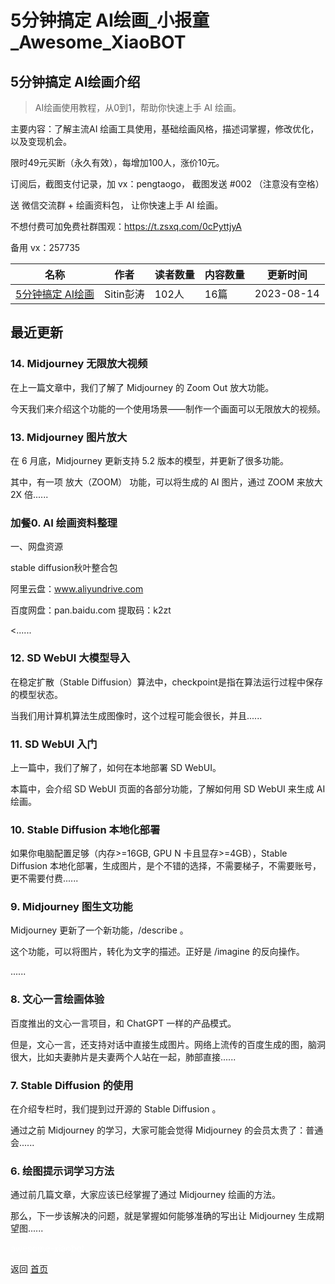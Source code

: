 # 5分钟搞定 AI绘画_小报童_Awesome_XiaoBOT

## 5分钟搞定 AI绘画介绍
> AI绘画使用教程，从0到1，帮助你快速上手 AI 绘画。    
    
主要内容：了解主流AI 绘画工具使用，基础绘画风格，描述词掌握，修改优化，以及变现机会。    
    
限时49元买断（永久有效），每增加100人，涨价10元。    
    
订阅后，截图支付记录，加 vx：pengtaogo， 截图发送 #002 （注意没有空格）    
    
送 微信交流群 + 绘画资料包， 让你快速上手 AI 绘画。    
    
不想付费可加免费社群围观：https://t.zsxq.com/0cPyttjyA    
    
备用 vx：257735  
  


|名称|作者|读者数量|内容数量|更新时间|
|---|---|---|---|---|
|[5分钟搞定 AI绘画](https://xiaobot.net/p/artai?refer=0b133df9-27dc-423b-8101-639049001c13)|Sitin彭涛|102人|16篇|2023-08-14|

## 最近更新
### 14\. Midjourney 无限放大视频

在上一篇文章中，我们了解了 Midjourney 的 Zoom Out 放大功能。

今天我们来介绍这个功能的一个使用场景——制作一个画面可以无限放大的视频。

### 13\. Midjourney 图片放大

在 6 月底，Midjourney 更新支持 5.2 版本的模型，并更新了很多功能。

其中，有一项 放大（ZOOM） 功能，可以将生成的 AI 图片，通过 ZOOM 来放大 2X 倍......

### 加餐0. AI 绘画资料整理

一、网盘资源

stable diffusion秋叶整合包

阿里云盘：www.aliyundrive.com

百度网盘：pan.baidu.com 提取码：k2zt

<......

### 12\. SD WebUI 大模型导入

在稳定扩散（Stable Diffusion）算法中，checkpoint是指在算法运行过程中保存的模型状态。

当我们用计算机算法生成图像时，这个过程可能会很长，并且......

### 11\. SD WebUI 入门

上一篇中，我们了解了，如何在本地部署 SD WebUI。

本篇中，会介绍 SD WebUI 页面的各部分功能，了解如何用 SD WebUI 来生成 AI 绘画。

### 10\. Stable Diffusion 本地化部署

如果你电脑配置足够（内存>=16GB, GPU N 卡且显存>=4GB），Stable Diffusion
本地化部署，生成图片，是个不错的选择，不需要梯子，不需要账号，更不需要付费......

### 9\. Midjourney 图生文功能

Midjourney 更新了一个新功能，/describe 。

这个功能，可以将图片，转化为文字的描述。正好是 /imagine 的反向操作。

......

### 8\. 文心一言绘画体验

百度推出的文心一言项目，和 ChatGPT 一样的产品模式。

但是，文心一言，还支持对话中直接生成图片。网络上流传的百度生成的图，脑洞很大，比如夫妻肺片是夫妻两个人站在一起，肺部直接......

### 7\. Stable Diffusion 的使用

在介绍专栏时，我们提到过开源的 Stable Diffusion 。

通过之前 Midjourney 的学习，大家可能会觉得 Midjourney 的会员太贵了：普通会......

### 6\. 绘图提示词学习方法

通过前几篇文章，大家应该已经掌握了通过 Midjourney 绘画的方法。

那么，下一步该解决的问题，就是掌握如何能够准确的写出让 Midjourney 生成期望图......


<a href="https://github.com/Reno9527/awesome-xiaobot" style="color: white; text-decoration: none;">awesome-xiaobot</a>

返回 [首页](../README.md)
